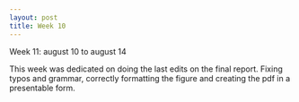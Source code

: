```yaml
---
layout: post
title: Week 10
---
```


Week 11: august 10 to august 14

This week was dedicated on doing the last edits on the final report.
Fixing typos and grammar, correctly formatting the figure and creating the pdf in a presentable form.
